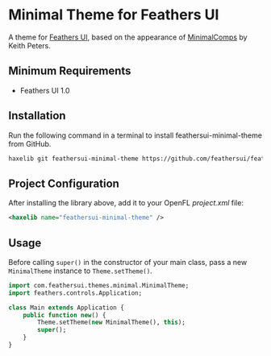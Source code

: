 # Minimal Theme for Feathers UI

A theme for [Feathers UI](https://feathersui.com), based on the appearance of [MinimalComps](https://github.com/minimalcomps/minimalcomps) by Keith Peters.

## Minimum Requirements

- Feathers UI 1.0

## Installation

Run the following command in a terminal to install feathersui-minimal-theme from GitHub.

```sh
haxelib git feathersui-minimal-theme https://github.com/feathersui/feathersui-minimal-theme.git
```

## Project Configuration

After installing the library above, add it to your OpenFL _project.xml_ file:

```xml
<haxelib name="feathersui-minimal-theme" />
```

## Usage

Before calling `super()` in the constructor of your main class, pass a new `MinimalTheme` instance to `Theme.setTheme()`.

```haxe
import com.feathersui.themes.minimal.MinimalTheme;
import feathers.controls.Application;

class Main extends Application {
	public function new() {
		Theme.setTheme(new MinimalTheme(), this);
		super();
	}
}
```
